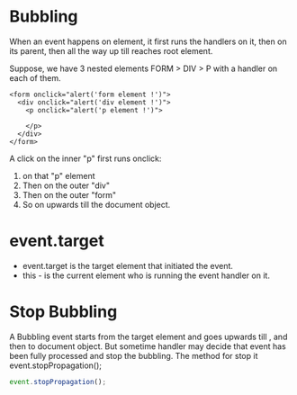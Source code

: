 # Bubbling
When an event happens on element, it first runs the handlers on it, then on its parent, then all the way up till reaches root element.

Suppose, we have 3 nested elements FORM >  DIV > P with a handler on each of them.
```
<form onclick="alert('form element !')">
  <div onclick="alert('div element !')">
    <p onclick="alert('p element !')">

    </p>
  </div>
</form>
```
A click on the inner "p" first runs onclick:

1) on that "p" element
2) Then on the outer "div"
3) Then on the outer "form"
4) So on upwards till the document object.

# event.target

* event.target is the target element that initiated the event.
* this -  is the current element who is running the event handler on it.

# Stop Bubbling

A Bubbling event starts from the target element and goes upwards till <html>, and then to document object. But sometime handler may decide that event has been fully processed and stop the bubbling. The method for stop it event.stopPropagation();

```js
event.stopPropagation();
```
